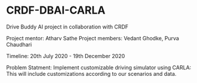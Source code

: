 # CRDF-DBAI-CARLA
Drive Buddy AI project in collaboration with CRDF

Project mentor: Atharv Sathe
Project members: Vedant Ghodke, Purva Chaudhari

Timeline: 20th July 2020 - 19th December 2020

Problem Statment: Implement customizable driving simulator using CARLA: This will include customizations according to our scenarios and data.
